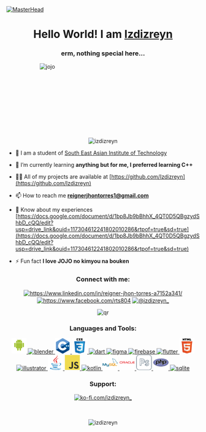 [![MasterHead](https://mir-s3-cdn-cf.behance.net/project_modules/fs/54b6c068097599.5b50bca476b9b.gif)](https://www.facebook.com/RTs804)
<h1 align="center">Hello World! I am <a href="https://www.instagram.com/izdizreyn_/">Izdizreyn</a></h1>
<h3 align="center">erm, nothing special here...</h3>

<div style="display: flex; justify-content: center; gap: 10px;">
    <img alt="jojo" style="width: 330px; height: 180px; margin: auto;" src="https://i.pinimg.com/originals/2d/92/3e/2d923e0f274c0d3631adaca210248d80.gif">
</div>

<p align="center"> <img src="https://komarev.com/ghpvc/?username=izdizreyn&label=Profile%20views&color=0e75b6&style=flat" alt="izdizreyn" /> </p>

- 🔭 I am a student of [South East Asian Institute of Technology](http://www.seait-edu.ph/index.php)

- 🌱 I’m currently learning **anything but for me, I preferred learning C++**

- 👨‍💻 All of my projects are available at [https://github.com/Izdizreyn](https://github.com/Izdizreyn)

- 📫 How to reach me **reignerjhontorres1@gmail.com**

- 📄 Know about my experiences [https://docs.google.com/document/d/1bp8Jb9bBhhX_4QT0D5QBgzydShbD_cQQ/edit?usp=drive_link&ouid=117304612241802010286&rtpof=true&sd=true](https://docs.google.com/document/d/1bp8Jb9bBhhX_4QT0D5QBgzydShbD_cQQ/edit?usp=drive_link&ouid=117304612241802010286&rtpof=true&sd=true)

- ⚡ Fun fact **I love JOJO no kimyou na bouken**

<h3 align="center">Connect with me:</h3>
<p align="center">
<a href="https://linkedin.com/in/https://www.linkedin.com/in/reigner-jhon-torres-a7152a341/" target="blank"><img align="center" src="https://raw.githubusercontent.com/rahuldkjain/github-profile-readme-generator/master/src/images/icons/Social/linked-in-alt.svg" alt="https://www.linkedin.com/in/reigner-jhon-torres-a7152a341/" height="30" width="40" /></a>
<a href="https://fb.com/https://www.facebook.com/rts804" target="blank"><img align="center" src="https://raw.githubusercontent.com/rahuldkjain/github-profile-readme-generator/master/src/images/icons/Social/facebook.svg" alt="https://www.facebook.com/rts804" height="30" width="40" /></a>
<a href="https://instagram.com/@izdizreyn_" target="blank"><img align="center" src="https://raw.githubusercontent.com/rahuldkjain/github-profile-readme-generator/master/src/images/icons/Social/instagram.svg" alt="@izdizreyn_" height="30" width="40" /></a>
</p>

<div align="center">
    <img alt="qr" src="https://i.giphy.com/media/v1.Y2lkPTc5MGI3NjExMzEwNWFmbmV5dDJ2NmVyN29pOHZlMWhnMjF4NDJiYWxseDk5MmZqdCZlcD12MV9pbnRlcm5hbF9naWZfYnlfaWQmY3Q9Zw/LWocZxVYEzl8Y3LWIZ/giphy.gif" style="max-width: 100px; width: 50%;">
</div>

<h3 align="center">Languages and Tools:</h3>
<p align="center"> <a href="https://developer.android.com" target="_blank" rel="noreferrer"> <img src="https://raw.githubusercontent.com/devicons/devicon/master/icons/android/android-original-wordmark.svg" alt="android" width="40" height="40"/> </a> <a href="https://www.blender.org/" target="_blank" rel="noreferrer"> <img src="https://download.blender.org/branding/community/blender_community_badge_white.svg" alt="blender" width="40" height="40"/> </a> <a href="https://www.w3schools.com/cpp/" target="_blank" rel="noreferrer"> <img src="https://raw.githubusercontent.com/devicons/devicon/master/icons/cplusplus/cplusplus-original.svg" alt="cplusplus" width="40" height="40"/> </a> <a href="https://www.w3schools.com/css/" target="_blank" rel="noreferrer"> <img src="https://raw.githubusercontent.com/devicons/devicon/master/icons/css3/css3-original-wordmark.svg" alt="css3" width="40" height="40"/> </a> <a href="https://dart.dev" target="_blank" rel="noreferrer"> <img src="https://www.vectorlogo.zone/logos/dartlang/dartlang-icon.svg" alt="dart" width="40" height="40"/> </a> <a href="https://www.figma.com/" target="_blank" rel="noreferrer"> <img src="https://www.vectorlogo.zone/logos/figma/figma-icon.svg" alt="figma" width="40" height="40"/> </a> <a href="https://firebase.google.com/" target="_blank" rel="noreferrer"> <img src="https://www.vectorlogo.zone/logos/firebase/firebase-icon.svg" alt="firebase" width="40" height="40"/> </a> <a href="https://flutter.dev" target="_blank" rel="noreferrer"> <img src="https://www.vectorlogo.zone/logos/flutterio/flutterio-icon.svg" alt="flutter" width="40" height="40"/> </a> <a href="https://www.w3.org/html/" target="_blank" rel="noreferrer"> <img src="https://raw.githubusercontent.com/devicons/devicon/master/icons/html5/html5-original-wordmark.svg" alt="html5" width="40" height="40"/> </a> <a href="https://www.adobe.com/in/products/illustrator.html" target="_blank" rel="noreferrer"> <img src="https://www.vectorlogo.zone/logos/adobe_illustrator/adobe_illustrator-icon.svg" alt="illustrator" width="40" height="40"/> </a> <a href="https://www.java.com" target="_blank" rel="noreferrer"> <img src="https://raw.githubusercontent.com/devicons/devicon/master/icons/java/java-original.svg" alt="java" width="40" height="40"/> </a> <a href="https://developer.mozilla.org/en-US/docs/Web/JavaScript" target="_blank" rel="noreferrer"> <img src="https://raw.githubusercontent.com/devicons/devicon/master/icons/javascript/javascript-original.svg" alt="javascript" width="40" height="40"/> </a> <a href="https://kotlinlang.org" target="_blank" rel="noreferrer"> <img src="https://www.vectorlogo.zone/logos/kotlinlang/kotlinlang-icon.svg" alt="kotlin" width="40" height="40"/> </a> <a href="https://www.mysql.com/" target="_blank" rel="noreferrer"> <img src="https://raw.githubusercontent.com/devicons/devicon/master/icons/mysql/mysql-original-wordmark.svg" alt="mysql" width="40" height="40"/> </a> <a href="https://www.oracle.com/" target="_blank" rel="noreferrer"> <img src="https://raw.githubusercontent.com/devicons/devicon/master/icons/oracle/oracle-original.svg" alt="oracle" width="40" height="40"/> </a> <a href="https://www.photoshop.com/en" target="_blank" rel="noreferrer"> <img src="https://raw.githubusercontent.com/devicons/devicon/master/icons/photoshop/photoshop-line.svg" alt="photoshop" width="40" height="40"/> </a> <a href="https://www.php.net" target="_blank" rel="noreferrer"> <img src="https://raw.githubusercontent.com/devicons/devicon/master/icons/php/php-original.svg" alt="php" width="40" height="40"/> </a> <a href="https://www.sqlite.org/" target="_blank" rel="noreferrer"> <img src="https://www.vectorlogo.zone/logos/sqlite/sqlite-icon.svg" alt="sqlite" width="40" height="40"/> </a> </p>

<h3 align="center">Support:</h3>
<p align="center"><a href="https://ko-fi.com/ko-fi.com/izdizreyn_"> <img src="https://cdn.ko-fi.com/cdn/kofi3.png?v=3" height="50" width="210" alt="ko-fi.com/izdizreyn_" /></a></p><br><br>

<div align="center">
    <img src="https://github-readme-stats.vercel.app/api?username=izdizreyn&show_icons=true&locale=en" alt="izdizreyn" />
</div>
